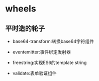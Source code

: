 # wheels

## 平时造的轮子

* base64-transform:转换base64字符组件

* eventemitter:事件绑定发射器

* freestring:实现ES6的template string

* validate:表单验证组件
